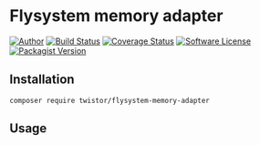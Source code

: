# Flysystem memory adapter

[![Author](http://img.shields.io/badge/author-@chrisleppanen-blue.svg?style=flat-square)](https://twitter.com/chrisleppanen)
[![Build Status](https://img.shields.io/travis/twistor/flysystem-memory-adapter/master.svg?style=flat-square)](https://travis-ci.org/twistor/flysystem-memory-adapter)
[![Coverage Status](https://img.shields.io/scrutinizer/coverage/g/twistor/flysystem-memory-adapter.svg?style=flat-square)](https://scrutinizer-ci.com/g/twistor/flysystem-memory-adapter/code-structure)
[![Software License](https://img.shields.io/badge/license-MIT-brightgreen.svg?style=flat-square)](LICENSE)
[![Packagist Version](https://img.shields.io/packagist/v/twistor/flysystem-memory-adapter.svg?style=flat-square)](https://packagist.org/packages/twistor/flysystem-memory-adapter)

## Installation

```
composer require twistor/flysystem-memory-adapter
```

## Usage

```php

```
